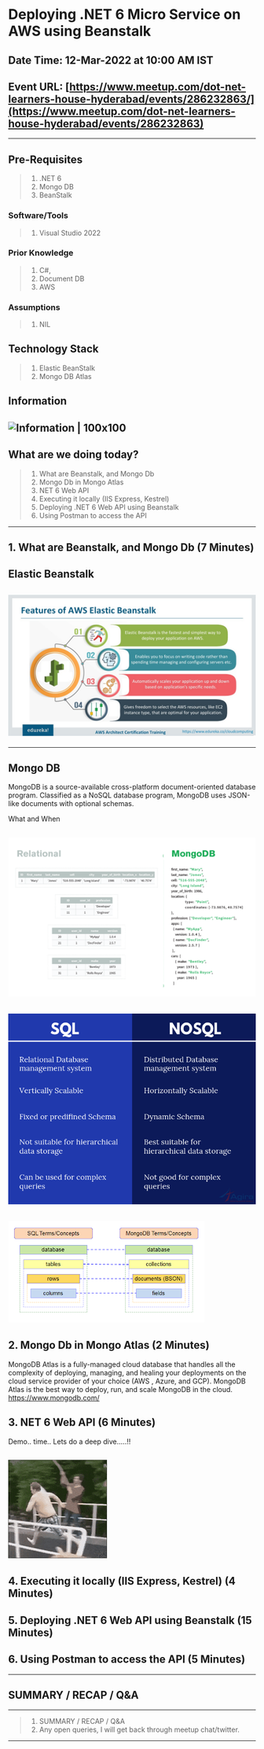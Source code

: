 # Deploying .NET 6 Micro Service on AWS using Beanstalk

## Date Time: 12-Mar-2022 at 10:00 AM IST

## Event URL: [https://www.meetup.com/dot-net-learners-house-hyderabad/events/286232863/](https://www.meetup.com/dot-net-learners-house-hyderabad/events/286232863)


---

## Pre-Requisites

> 1. .NET 6
> 1. Mongo DB
> 1. BeanStalk

### Software/Tools

> 1. Visual Studio 2022

### Prior Knowledge

> 1. C#,
> 1. Document DB
> 1. AWS

### Assumptions

> 1. NIL

## Technology Stack

> 1. Elastic BeanStalk
> 1. Mongo DB Atlas


## Information

## ![Information | 100x100](./Documentation/Images/Information.PNG)

## What are we doing today?

> 1. What are Beanstalk, and Mongo Db
> 1. Mongo Db in Mongo Atlas
> 1. NET 6 Web API
> 1. Executing it locally (IIS Express, Kestrel)
> 1. Deploying .NET 6 Web API using Beanstalk
> 1. Using Postman to access the API

---

## 1. What are Beanstalk, and Mongo Db (7 Minutes)

Elastic Beanstalk
---
## ![Features-of-aws-elastic-beanstalk | 100x100](../Documentation/Images/features-of-aws-elastic-beanstalk.jpg)
---

## Mongo DB

MongoDB is a source-available cross-platform document-oriented database program. Classified as a NoSQL database program, MongoDB uses JSON-like documents with optional schemas.

What and When

## ![Relational vs DocumentDB | 100x100](../Documentation/Images/Relational_vs_DocumentDB.png)


## ![Difference between SQL and NOSQL | 100x100](../Documentation/Images/Difference-between-SQL-and-NOSQL.png)


## ![SQL-MongoDB Correspondence | 100x100](../Documentation/Images/SQL-MongoDB-Correspondence.PNG)

## 2. Mongo Db in Mongo Atlas (2 Minutes)

MongoDB Atlas is a fully-managed cloud database that handles all the complexity of deploying, managing, and healing your deployments on the cloud service provider of your choice (AWS , Azure, and GCP). MongoDB Atlas is the best way to deploy, run, and scale MongoDB in the cloud.
https://www.mongodb.com/

## 3. NET 6 Web API (6 Minutes)
Demo.. time.. Lets do a deep dive.....!!
## ![Deep Dive | 100x100](../Documentation/Images/Deep_Dive.gif)

## 4. Executing it locally (IIS Express, Kestrel) (4 Minutes)

## 5. Deploying .NET 6 Web API using Beanstalk (15 Minutes)

## 6. Using Postman to access the API (5 Minutes)

---

## SUMMARY / RECAP / Q&A

---

> 1. SUMMARY / RECAP / Q&A
> 2. Any open queries, I will get back through meetup chat/twitter.

---
